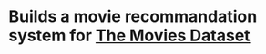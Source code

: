 # Builds a movie recommandation system for [The Movies Dataset](https://www.kaggle.com/rounakbanik/the-movies-dataset#)
